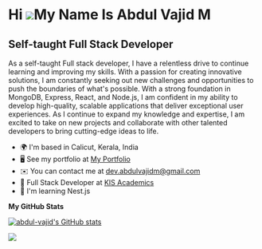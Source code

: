 Hi ![](https://user-images.githubusercontent.com/18350557/176309783-0785949b-9127-417c-8b55-ab5a4333674e.gif)My Name Is Abdul Vajid M
=====================================================================================================================================

Self-taught Full Stack Developer
--------------------------------

As a self-taught Full stack developer, I have a relentless drive to continue learning and improving my skills. With a passion for creating innovative solutions, I am constantly seeking out new challenges and opportunities to push the boundaries of what's possible. With a strong foundation in MongoDB, Express, React, and Node.js, I am confident in my ability to develop high-quality, scalable applications that deliver exceptional user experiences. As I continue to expand my knowledge and expertise, I am excited to take on new projects and collaborate with other talented developers to bring cutting-edge ideas to life.

* 🌍  I'm based in Calicut, Kerala, India
* 🖥️  See my portfolio at [My Portfolio](http://abdul-vajid.github.io/portfolio/)
* ✉️  You can contact me at [dev.abdulvajidm@gmail.com](mailto:dev.abdulvajidm@gmail.com)
* 🤝  Full Stack Developer at [KIS Academics](https://au.linkedin.com/company/kis-academics)
* 🧠  I'm learning Nest.js

<b>My GitHub Stats</b>

<a href="http://www.github.com/abdul-vajid"><img src="https://github-readme-stats.vercel.app/api?username=abdul-vajid&show_icons=true&hide=&count_private=true&title_color=3382ed&text_color=ffffff&icon_color=0891b2&bg_color=1c1917&hide_border=true&show_icons=true" alt="abdul-vajid's GitHub stats" /></a>

<a href="http://www.github.com/abdul-vajid"><img src="https://github-readme-streak-stats.herokuapp.com/?user=abdul-vajid&stroke=ffffff&background=1c1917&ring=3382ed&fire=3382ed&currStreakNum=ffffff&currStreakLabel=3382ed&sideNums=ffffff&sideLabels=ffffff&dates=ffffff&hide_border=true" /></a>
